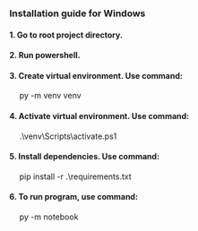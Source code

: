<style>
p{
    margin-left:18px;
}
</style>
<h3>
    Installation guide for Windows
</h3>
<h4>
    1. Go to root project directory.
</h4>
<h4>
    2. Run powershell.
</h4>
<h4>
    3. Create virtual environment. Use command:
</h4>
<p>
    py -m venv venv
</p>
<h4>
    4. Activate virtual environment. Use command:
</h4>
<p>
    .\venv\Scripts\activate.ps1
</p>
<h4>
    5. Install dependencies. Use command:
</h4>
<p>
    pip install -r .\requirements.txt
</p>
<h4>
    6. To run program, use command:
</h4>
<p>
    py -m notebook
</p>
